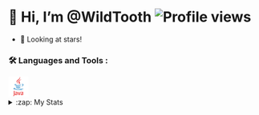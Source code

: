 # 👋 Hi, I’m @WildTooth ![Profile views](https://gpvc.arturio.dev/WildTooth)

- 🚀 Looking at stars!

### :hammer_and_wrench: Languages and Tools :
<div>
  <img src="https://github.com/devicons/devicon/blob/master/icons/java/java-original-wordmark.svg" title="Java" alt="Java" width="40" height="40"/>&nbsp;
</div>

<details>
  <summary>:zap: My Stats</summary>

  <img align="left" alt="codeSTACKr's GitHub Stats" src="https://github-readme-stats.vercel.app/api?username=WildTooth&show_icons=true&hide_border=false&title_color=ff652f&icon_color=FFE400&bg_color=09131B&text_color=ffffff&border_color=0c1a25" />
  <img align="left" alt="codeSTACKr's GitHub Stats" src= "https://github-readme-stats.vercel.app/api/top-langs/?username=WildTooth&theme=tokyonight&hide_border=true" />
  
  [![GitHub Streak](https://streak-stats.demolab.com?user=WildTooth&theme=monokai&hide_border=false&date_format=M%20j%5B%2C%20Y%5D)](https://git.io/streak-stats)
  [![trophy](https://github-profile-trophy.vercel.app/?username=WildTooth&theme=monokai)](https://github.com/ryo-ma/github-profile-trophy)

</details>

<!---
WildTooth/WildTooth is a ✨ special ✨ repository because its `README.md` (this file) appears on your GitHub profile.
You can click the Preview link to take a look at your changes.
--->

